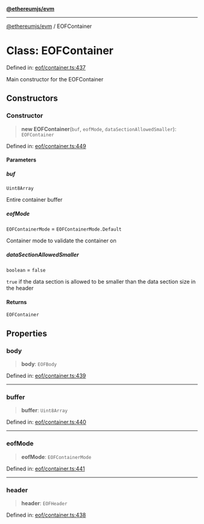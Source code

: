[**@ethereumjs/evm**](../README.md)

***

[@ethereumjs/evm](../README.md) / EOFContainer

# Class: EOFContainer

Defined in: [eof/container.ts:437](https://github.com/ethereumjs/ethereumjs-monorepo/blob/master/packages/evm/src/eof/container.ts#L437)

Main constructor for the EOFContainer

## Constructors

### Constructor

> **new EOFContainer**(`buf`, `eofMode`, `dataSectionAllowedSmaller`): `EOFContainer`

Defined in: [eof/container.ts:449](https://github.com/ethereumjs/ethereumjs-monorepo/blob/master/packages/evm/src/eof/container.ts#L449)

#### Parameters

##### buf

`Uint8Array`

Entire container buffer

##### eofMode

`EOFContainerMode` = `EOFContainerMode.Default`

Container mode to validate the container on

##### dataSectionAllowedSmaller

`boolean` = `false`

`true` if the data section is allowed to be smaller than the data section size in the header

#### Returns

`EOFContainer`

## Properties

### body

> **body**: `EOFBody`

Defined in: [eof/container.ts:439](https://github.com/ethereumjs/ethereumjs-monorepo/blob/master/packages/evm/src/eof/container.ts#L439)

***

### buffer

> **buffer**: `Uint8Array`

Defined in: [eof/container.ts:440](https://github.com/ethereumjs/ethereumjs-monorepo/blob/master/packages/evm/src/eof/container.ts#L440)

***

### eofMode

> **eofMode**: `EOFContainerMode`

Defined in: [eof/container.ts:441](https://github.com/ethereumjs/ethereumjs-monorepo/blob/master/packages/evm/src/eof/container.ts#L441)

***

### header

> **header**: `EOFHeader`

Defined in: [eof/container.ts:438](https://github.com/ethereumjs/ethereumjs-monorepo/blob/master/packages/evm/src/eof/container.ts#L438)
